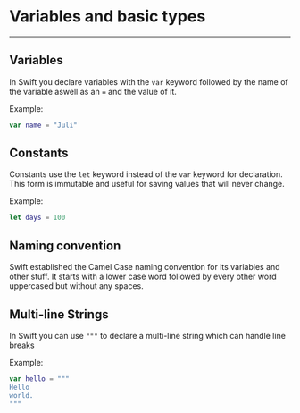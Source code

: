 # Variables and basic types
---

##  Variables

In Swift you declare variables with the `var` keyword followed by the name of the variable aswell as an `=` and the value of it.

Example:

```swift
var name = "Juli"
```

## Constants

Constants use the `let` keyword instead of the `var` keyword for declaration. This form is immutable and useful for saving values that will never change.

Example: 
```swift
let days = 100
```

## Naming convention

Swift established the Camel Case naming convention for its variables and other stuff. It starts with a lower case word followed by every other word uppercased but without any spaces.

## Multi-line Strings

In Swift you can use `"""` to declare a multi-line string which can handle line breaks

Example: 
```swift
var hello = """
Hello
world.
"""
```


